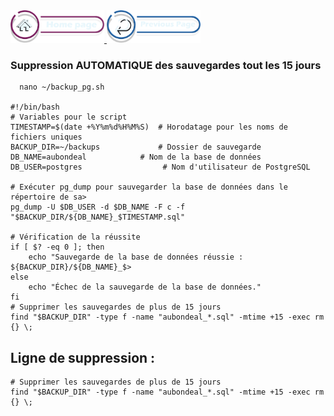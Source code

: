 <a href="/README.md">
  <img src="/assets/button/home_page.png" alt="Home page" style="width: 150px; height: auto;">
</a>
<a href="/BDD/regles-de-sauvegardes.md">
  <img src="/assets/button/previous_page.png" alt="Back to top" style="width: 150px; height: auto;">
</a>

### Suppression AUTOMATIQUE des sauvegardes tout les 15 jours

```
  nano ~/backup_pg.sh

#!/bin/bash
# Variables pour le script
TIMESTAMP=$(date +%Y%m%d%H%M%S)  # Horodatage pour les noms de fichiers uniques
BACKUP_DIR=~/backups             # Dossier de sauvegarde
DB_NAME=aubondeal            # Nom de la base de données
DB_USER=postgres                  # Nom d'utilisateur de PostgreSQL

# Exécuter pg_dump pour sauvegarder la base de données dans le répertoire de sa>
pg_dump -U $DB_USER -d $DB_NAME -F c -f "$BACKUP_DIR/${DB_NAME}_$TIMESTAMP.sql"

# Vérification de la réussite
if [ $? -eq 0 ]; then
    echo "Sauvegarde de la base de données réussie : ${BACKUP_DIR}/${DB_NAME}_$>
else
    echo "Échec de la sauvegarde de la base de données."
fi
# Supprimer les sauvegardes de plus de 15 jours
find "$BACKUP_DIR" -type f -name "aubondeal_*.sql" -mtime +15 -exec rm {} \;

```

## Ligne de suppression :

```
# Supprimer les sauvegardes de plus de 15 jours
find "$BACKUP_DIR" -type f -name "aubondeal_*.sql" -mtime +15 -exec rm {} \;
```
